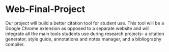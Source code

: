 # Web-Final-Project
Our project will build a better citation tool for student use. This tool will be a Google Chrome extension as opposed to a separate website and will integrate all the main tools students use during research projects- a citation generator, style guide, annotations and notes manager, and a bibliography compiler.
